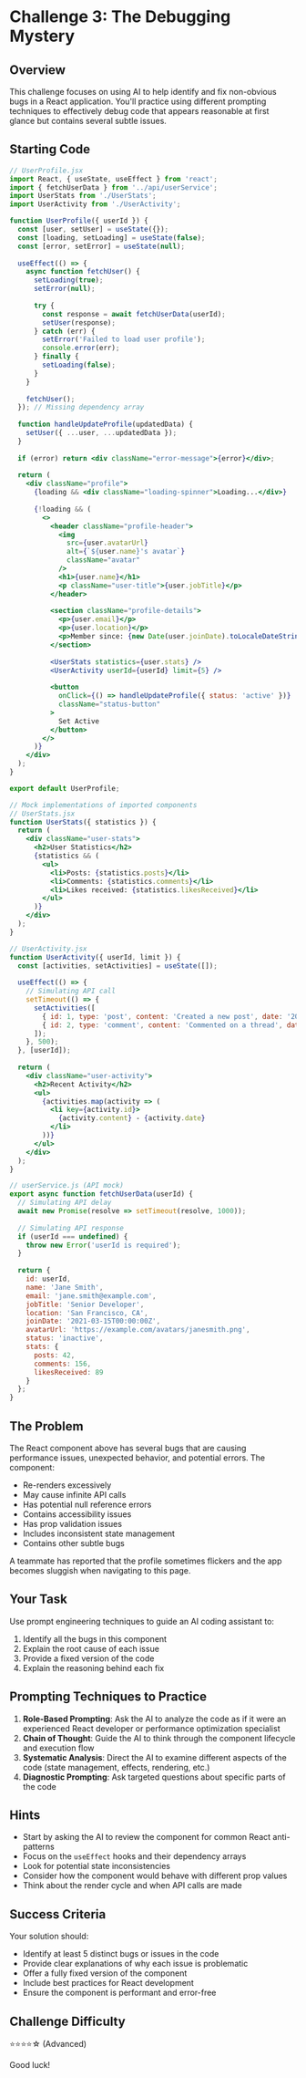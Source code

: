# Challenge 3: The Debugging Mystery

## Overview

This challenge focuses on using AI to help identify and fix non-obvious bugs in a React application. You'll practice using different prompting techniques to effectively debug code that appears reasonable at first glance but contains several subtle issues.

## Starting Code

```jsx
// UserProfile.jsx
import React, { useState, useEffect } from 'react';
import { fetchUserData } from '../api/userService';
import UserStats from './UserStats';
import UserActivity from './UserActivity';

function UserProfile({ userId }) {
  const [user, setUser] = useState({});
  const [loading, setLoading] = useState(false);
  const [error, setError] = useState(null);
  
  useEffect(() => {
    async function fetchUser() {
      setLoading(true);
      setError(null);
      
      try {
        const response = await fetchUserData(userId);
        setUser(response);
      } catch (err) {
        setError('Failed to load user profile');
        console.error(err);
      } finally {
        setLoading(false);
      }
    }
    
    fetchUser();
  }); // Missing dependency array
  
  function handleUpdateProfile(updatedData) {
    setUser({ ...user, ...updatedData });
  }
  
  if (error) return <div className="error-message">{error}</div>;
  
  return (
    <div className="profile">
      {loading && <div className="loading-spinner">Loading...</div>}
      
      {!loading && (
        <>
          <header className="profile-header">
            <img 
              src={user.avatarUrl} 
              alt={`${user.name}'s avatar`} 
              className="avatar"
            />
            <h1>{user.name}</h1>
            <p className="user-title">{user.jobTitle}</p>
          </header>
          
          <section className="profile-details">
            <p>{user.email}</p>
            <p>{user.location}</p>
            <p>Member since: {new Date(user.joinDate).toLocaleDateString()}</p>
          </section>
          
          <UserStats statistics={user.stats} />
          <UserActivity userId={userId} limit={5} />
          
          <button 
            onClick={() => handleUpdateProfile({ status: 'active' })}
            className="status-button"
          >
            Set Active
          </button>
        </>
      )}
    </div>
  );
}

export default UserProfile;

// Mock implementations of imported components
// UserStats.jsx
function UserStats({ statistics }) {
  return (
    <div className="user-stats">
      <h2>User Statistics</h2>
      {statistics && (
        <ul>
          <li>Posts: {statistics.posts}</li>
          <li>Comments: {statistics.comments}</li>
          <li>Likes received: {statistics.likesReceived}</li>
        </ul>
      )}
    </div>
  );
}

// UserActivity.jsx
function UserActivity({ userId, limit }) {
  const [activities, setActivities] = useState([]);
  
  useEffect(() => {
    // Simulating API call
    setTimeout(() => {
      setActivities([
        { id: 1, type: 'post', content: 'Created a new post', date: '2023-05-15' },
        { id: 2, type: 'comment', content: 'Commented on a thread', date: '2023-05-14' }
      ]);
    }, 500);
  }, [userId]);
  
  return (
    <div className="user-activity">
      <h2>Recent Activity</h2>
      <ul>
        {activities.map(activity => (
          <li key={activity.id}>
            {activity.content} - {activity.date}
          </li>
        ))}
      </ul>
    </div>
  );
}

// userService.js (API mock)
export async function fetchUserData(userId) {
  // Simulating API delay
  await new Promise(resolve => setTimeout(resolve, 1000));
  
  // Simulating API response
  if (userId === undefined) {
    throw new Error('userId is required');
  }
  
  return {
    id: userId,
    name: 'Jane Smith',
    email: 'jane.smith@example.com',
    jobTitle: 'Senior Developer',
    location: 'San Francisco, CA',
    joinDate: '2021-03-15T00:00:00Z',
    avatarUrl: 'https://example.com/avatars/janesmith.png',
    status: 'inactive',
    stats: {
      posts: 42,
      comments: 156,
      likesReceived: 89
    }
  };
}
```

## The Problem

The React component above has several bugs that are causing performance issues, unexpected behavior, and potential errors. The component:

- Re-renders excessively
- May cause infinite API calls
- Has potential null reference errors
- Contains accessibility issues
- Has prop validation issues
- Includes inconsistent state management
- Contains other subtle bugs

A teammate has reported that the profile sometimes flickers and the app becomes sluggish when navigating to this page.

## Your Task

Use prompt engineering techniques to guide an AI coding assistant to:

1. Identify all the bugs in this component
2. Explain the root cause of each issue
3. Provide a fixed version of the code
4. Explain the reasoning behind each fix

## Prompting Techniques to Practice

1. **Role-Based Prompting**: Ask the AI to analyze the code as if it were an experienced React developer or performance optimization specialist
2. **Chain of Thought**: Guide the AI to think through the component lifecycle and execution flow
3. **Systematic Analysis**: Direct the AI to examine different aspects of the code (state management, effects, rendering, etc.)
4. **Diagnostic Prompting**: Ask targeted questions about specific parts of the code

## Hints

- Start by asking the AI to review the component for common React anti-patterns
- Focus on the `useEffect` hooks and their dependency arrays
- Look for potential state inconsistencies
- Consider how the component would behave with different prop values
- Think about the render cycle and when API calls are made

## Success Criteria

Your solution should:

- Identify at least 5 distinct bugs or issues in the code
- Provide clear explanations of why each issue is problematic
- Offer a fully fixed version of the component
- Include best practices for React development
- Ensure the component is performant and error-free

## Challenge Difficulty

⭐⭐⭐⭐☆ (Advanced)

Good luck!